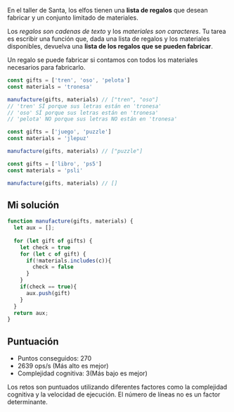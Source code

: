En el taller de Santa, los elfos tienen una **lista de regalos** que desean fabricar y un conjunto limitado de materiales.

Los _regalos son cadenas de texto_ y los _materiales son caracteres_. Tu tarea es escribir una función que, dada una lista de regalos y los materiales disponibles, devuelva una **lista de los regalos que se pueden fabricar**.

Un regalo se puede fabricar si contamos con todos los materiales necesarios para fabricarlo.

```javascript
const gifts = ['tren', 'oso', 'pelota']
const materials = 'tronesa'

manufacture(gifts, materials) // ["tren", "oso"]
// 'tren' SÍ porque sus letras están en 'tronesa'
// 'oso' SÍ porque sus letras están en 'tronesa'
// 'pelota' NO porque sus letras NO están en 'tronesa'

const gifts = ['juego', 'puzzle']
const materials = 'jlepuz'

manufacture(gifts, materials) // ["puzzle"]

const gifts = ['libro', 'ps5']
const materials = 'psli'

manufacture(gifts, materials) // []
```
## Mi solución

```js
function manufacture(gifts, materials) {
  let aux = [];
  
  for (let gift of gifts) {
    let check = true
    for (let c of gift) {
      if(!materials.includes(c)){
        check = false
      }
    }
    if(check == true){
      aux.push(gift)
    }
  }
  return aux;
}
```
## Puntuación

- Puntos conseguidos: 270
- 2639 ops/s (Más alto es mejor)
- Complejidad cognitiva: 3(Más bajo es mejor)[](https://www.sonarsource.com/docs/CognitiveComplexity.pdf)

Los retos son puntuados utilizando diferentes factores como la complejidad cognitiva y la velocidad de ejecución. El número de líneas no es un factor determinante.
